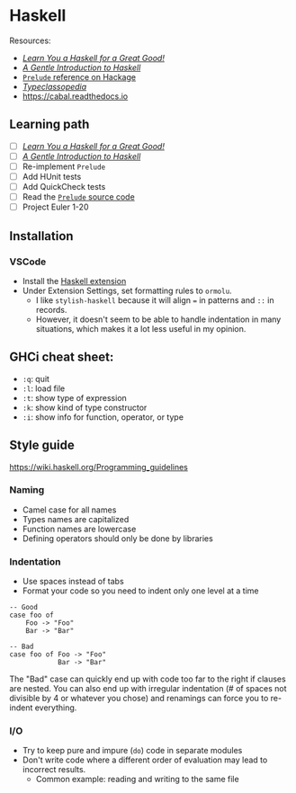 # Haskell

Resources:
- [*Learn You a Haskell for a Great Good!*](http://learnyouahaskell.com)
- [*A Gentle Introduction to Haskell*](https://www.haskell.org/tutorial/index.html)
- [`Prelude` reference on Hackage](https://hackage.haskell.org/package/base-4.14.0.0/docs/Prelude.html)
- [*Typeclassopedia*](https://wiki.haskell.org/Typeclassopedia)
- <https://cabal.readthedocs.io>

## Learning path

- [ ] [*Learn You a Haskell for a Great Good!*](http://learnyouahaskell.com)
- [ ] [*A Gentle Introduction to Haskell*](https://www.haskell.org/tutorial/index.html)
- [ ] Re-implement `Prelude`
- [ ] Add HUnit tests
- [ ] Add QuickCheck tests
- [ ] Read the [`Prelude` source code](https://www.haskell.org/onlinereport/standard-prelude.html)
- [ ] Project Euler 1-20

## Installation

### VSCode
- Install the [Haskell extension](https://marketplace.visualstudio.com/items?itemName=haskell.haskell)
- Under Extension Settings, set formatting rules to `ormolu`.
    - I like `stylish-haskell` because it will align `=` in patterns and `::` in records.
    - However, it doesn't seem to be able to handle indentation in many situations, which makes it a lot less useful in my opinion.

## GHCi cheat sheet:

- `:q`: quit
- `:l`: load file
- `:t`: show type of expression
- `:k`: show kind of type constructor
- `:i`: show info for function, operator, or type

## Style guide

<https://wiki.haskell.org/Programming_guidelines>

### Naming
- Camel case for all names
- Types names are capitalized
- Function names are lowercase
- Defining operators should only be done by libraries

### Indentation
- Use spaces instead of tabs
- Format your code so you need to indent only one level at a time

```
-- Good
case foo of
    Foo -> "Foo"
    Bar -> "Bar"

-- Bad
case foo of Foo -> "Foo"
            Bar -> "Bar"
```

The "Bad" case can quickly end up with code too far to the right if clauses are nested.
You can also end up with irregular indentation (# of spaces not divisible by 4 or whatever you chose) and renamings can force you to re-indent everything.

### I/O
- Try to keep pure and impure (`do`) code in separate modules
- Don't write code where a different order of evaluation may lead to incorrect results.
    - Common example: reading and writing to the same file